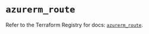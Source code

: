 # `azurerm_route`

Refer to the Terraform Registry for docs: [`azurerm_route`](https://registry.terraform.io/providers/hashicorp/azurerm/4.3.0/docs/resources/route).
